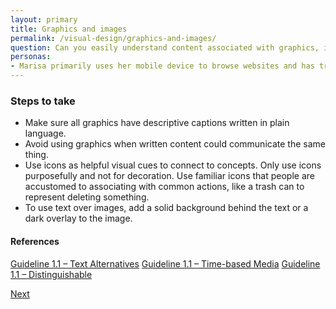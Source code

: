 ```yaml
---
layout: primary
title: Graphics and images
permalink: /visual-design/graphics-and-images/
question: Can you easily understand content associated with graphics, icons, and images?
personas:
- Marisa primarily uses her mobile device to browse websites and has trouble interpreting visualizations with small text.
---
```


### Steps to take
- Make sure all graphics have descriptive captions written in plain language.
- Avoid using graphics when written content could communicate the same thing.
- Use icons as helpful visual cues to connect to concepts. Only use icons purposefully and not for decoration. Use familiar icons that people are accustomed to associating with common actions, like a trash can to represent deleting something.
- To use text over images, add a solid background behind the text or a dark overlay to the image.

#### References
[Guideline 1.1 – Text Alternatives](https://www.w3.org/WAI/WCAG20/quickref/?showtechniques=14%2C128&currentsidebar=%23col_overview&tags=images%2Cimages-of-text%2Ctext-alternatives#text-equiv)
[Guideline 1.1 – Time-based Media](https://www.w3.org/WAI/WCAG20/quickref/?showtechniques=14%2C128&currentsidebar=%23col_overview&tags=images%2Cimages-of-text%2Ctext-alternatives#media-equiv)
[Guideline 1.1 – Distinguishable](https://www.w3.org/WAI/WCAG20/quickref/?showtechniques=14%2C128&currentsidebar=%23col_overview&tags=images%2Cimages-of-text%2Ctext-alternatives#visual-audio-contrast)

<a class="usa-button button-next" href="{{ site.baseurl }}/visual-design/data-visualizations/">
  Next <i class="fa fa-chevron-right" aria-hidden="true"></i>
</a>

